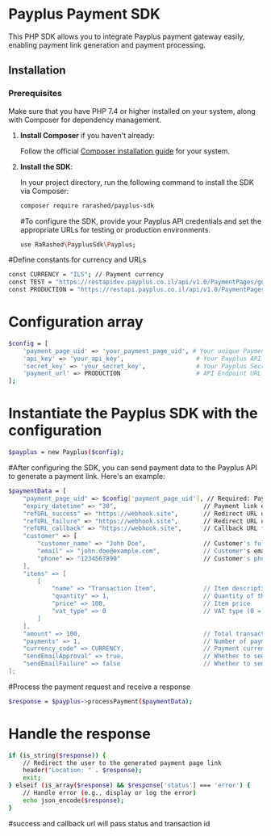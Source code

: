 # Payplus Payment SDK

This PHP SDK allows you to integrate Payplus payment gateway easily, enabling payment link generation and payment processing.

## Installation

### Prerequisites

Make sure that you have PHP 7.4 or higher installed on your system, along with Composer for dependency management.

1. **Install Composer** if you haven't already:

   Follow the official [Composer installation guide](https://getcomposer.org/download/) for your system.

2. **Install the SDK**:

   In your project directory, run the following command to install the SDK via Composer:

   ```bash
   composer require rarashed/payplus-sdk
   ```
   #To configure the SDK, provide your Payplus API credentials and set the appropriate URLs for testing or production environments.

   ```bash
   use RaRashed\PayplusSdk\Payplus;
   ```
   
#Define constants for currency and URLs
```bash
const CURRENCY = "ILS"; // Payment currency
const TEST = "https://restapidev.payplus.co.il/api/v1.0/PaymentPages/generateLink"; // Test URL
const PRODUCTION = "https://restapi.payplus.co.il/api/v1.0/PaymentPages/generateLink"; // Production URL
```

# Configuration array
```bash
$config = [
    'payment_page_uid' => 'your_payment_page_uid', # Your unique Payment Page ID
    'api_key' => 'your_api_key',                    # Your Payplus API Key
    'secret_key' => 'your_secret_key',              # Your Payplus Secret Key
    'payment_url' => PRODUCTION                     # API Endpoint URL (use TEST for sandbox environment)
];
```
# Instantiate the Payplus SDK with the configuration
```bash
$payplus = new Payplus($config);
```
#After configuring the SDK, you can send payment data to the Payplus API to generate a payment link. Here's an example:
```bash
$paymentData = [
    "payment_page_uid" => $config['payment_page_uid'], // Required: Payment Page UID
    "expiry_datetime" => "30",                        // Payment link expiry time (in minutes)
    "refURL_success" => "https://webhook.site",       // Redirect URL upon successful payment
    "refURL_failure" => "https://webhook.site",       // Redirect URL upon failed payment
    "refURL_callback" => "https://webhook.site",      // Callback URL for payment status updates
    "customer" => [
        "customer_name" => "John Doe",                // Customer's full name
        "email" => "john.doe@example.com",            // Customer's email address
        "phone" => "1234567890"                       // Customer's phone number
    ],
    "items" => [
        [
            "name" => "Transaction Item",             // Item description
            "quantity" => 1,                          // Quantity of the item
            "price" => 100,                           // Item price
            "vat_type" => 0                           // VAT type (0 = no VAT)
        ]
    ],
    "amount" => 100,                                  // Total transaction amount
    "payments" => 1,                                  // Number of payments to be processed
    "currency_code" => CURRENCY,                      // Payment currency (e.g., ILS for Israeli Shekel)
    "sendEmailApproval" => true,                      // Whether to send an approval email
    "sendEmailFailure" => false                       // Whether to send a failure email
];
```
#Process the payment request and receive a response
```bash
$response = $payplus->processPayment($paymentData);
```

# Handle the response
```bash
if (is_string($response)) {
    // Redirect the user to the generated payment page link
    header("Location: " . $response);
    exit;
} elseif (is_array($response) && $response['status'] === 'error') {
    // Handle error (e.g., display or log the error)
    echo json_encode($response);
}
```

#success and callback url will pass status and transaction id


   
